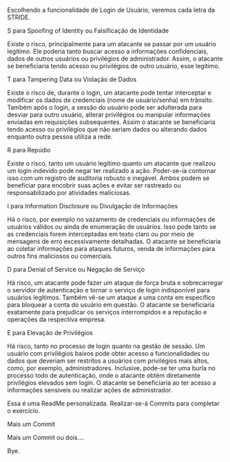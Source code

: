 Escolhendo a funcionalidade de Login de Usuário, veremos cada letra da STRIDE.

S para Spoofing of Identity ou Falsificação de Identidade

Existe o risco, principalmente para um atacante se passar por um usuário legítimo. Ele poderia tanto buscar acesso a informações confidenciais, dados de outros usuários ou privilégios de administrador. Assim, o atacante se beneficiaria tendo acesso ou privilégios de outro usuário, esse legítimo.

T para Tampering Data ou Violação de Dados

Existe o risco de, durante o login, um atacante pode tentar interceptar e modificar os dados de credenciais (nome de usuário/senha) em trânsito. Também após o login, a sessão do usuário pode ser adulterada para desviar para outro usuário, alterar privilégios ou manipular informações enviadas em requisições subsequentes. Assim o atacante se beneficiaria tendo acesso ou privilégios que não seriam dados ou alterando dados enquanto outra pessoa utiliza a rede.

R para Repúdio

Existe o risco, tanto um usuário legítimo quanto um atacante que realizou um login indevido pode negar ter realizado a ação. Poder-se-ia contornar isso com um registro de auditoria robusto e inegável. Ambos podem se beneficiar para encobrir suas ações e evitar ser rastreado ou responsabilizado por atividades maliciosas.

I para Information Disclosure ou Divulgação de Informações

Há o risco, por exemplo no vazamento de credenciais ou informações de usuários válidos ou ainda de enumeração de usuários. Isso pode tanto se as credenciais forem interceptadas em texto claro ou por meio de mensagens de erro excessivamente detalhadas. O atacante se beneficiaria ao coletar informações para ataques futuros, venda de informações para outros fins maliciosos ou comerciais.


D para Denial of Service ou Negação de Serviço

Há risco, um atacante pode fazer um ataque de força bruta e sobrecarregar o servidor de autenticação e tornar o serviço de login indisponível para usuários legítimos. Também vê-se um ataque a uma conta em específico para bloquear a conta do usuário em questão. O atacante se beneficiaria exatamente para prejudicar os serviços interrompidos e a reputação e operações da respectiva empresa.

E para Elevação de Privilégios

Há risco, tanto no processo de login quanto na gestão de sessão. Um usuário com privilégios baixos pode obter acesso a funcionalidades ou dados que deveriam ser restritos a usuários com privilégios mais altos, como, por exemplo, administradores. Inclusive, pode-se ter uma burla no processo todo de autenticação, onde o atacante obtém diretamente privilégios elevados sem login. O atacante se beneficiaria ao ter acesso a informações sensíveis ou realizar ações de administrador.




Essa é uma ReadMe personalizada.
Realizar-se-á Commits para completar o exercício.

Mais um Commit

Mais um Commit ou dois....

Bye.